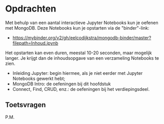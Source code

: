 # Opdrachten

Met behulp van een aantal interactieve Jupyter Notebooks kun je oefenen met MongoDB.
Deze Notebooks kun je opstarten via de "binder"-link:

* https://mybinder.org/v2/gh/eelcodijkstra/mongodb-binder/master?filepath=Inhoud.ipynb

Het opstarten kan even duren, meestal 10-20 seconden, maar mogelijk langer.
Je krijgt dan de inhoudsopgave van een verzameling Notebooks te zien.

* Inleiding Jupyter: begin hiermee, als je niet eerder met Jupyter Notebooks gewerkt hebt;
* MongoDB Intro: de oefeningen bij dit hoofdstuk
* Connect, Find, CRUD, enz.: de oefeningen bij het verdiepingsdeel.

## Toetsvragen

P.M.
